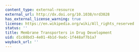 ```yaml
---
content_type: external-resource
external_url: http://dx.doi.org/10.1038/nrd3028
has_external_license_warning: true
license: https://en.wikipedia.org/wiki/All_rights_reserved
status: ''
title: Membrane Transporters in Drug Development
uid: d1c88bd3-4e01-4b1d-9adc-1f448af7b1a7
wayback_url: ''
---
```

